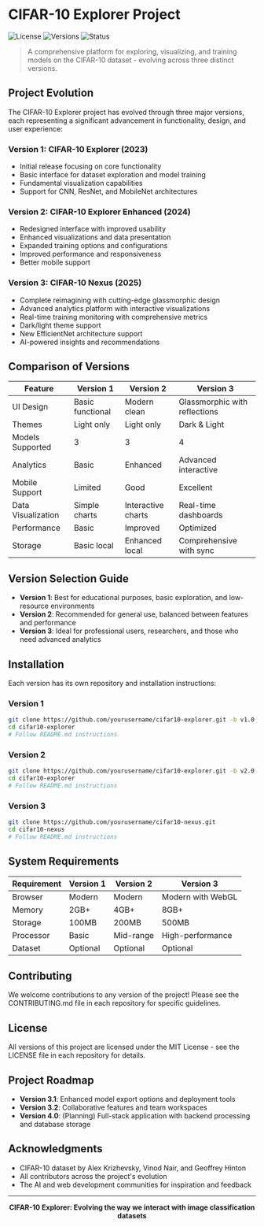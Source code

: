 # CIFAR-10 Explorer Project

![License](https://img.shields.io/badge/License-MIT-green.svg) ![Versions](https://img.shields.io/badge/Versions-3-blue.svg) ![Status](https://img.shields.io/badge/Status-Active-brightgreen.svg)

> A comprehensive platform for exploring, visualizing, and training models on the CIFAR-10 dataset - evolving across three distinct versions.

## Project Evolution

The CIFAR-10 Explorer project has evolved through three major versions, each representing a significant advancement in functionality, design, and user experience:

### Version 1: CIFAR-10 Explorer (2023)
- Initial release focusing on core functionality
- Basic interface for dataset exploration and model training
- Fundamental visualization capabilities
- Support for CNN, ResNet, and MobileNet architectures

### Version 2: CIFAR-10 Explorer Enhanced (2024)
- Redesigned interface with improved usability
- Enhanced visualizations and data presentation
- Expanded training options and configurations
- Improved performance and responsiveness
- Better mobile support

### Version 3: CIFAR-10 Nexus (2025)
- Complete reimagining with cutting-edge glassmorphic design
- Advanced analytics platform with interactive visualizations
- Real-time training monitoring with comprehensive metrics
- Dark/light theme support
- New EfficientNet architecture support
- AI-powered insights and recommendations

## Comparison of Versions

| Feature | Version 1 | Version 2 | Version 3 |
|---------|-----------|-----------|-----------|
| UI Design | Basic functional | Modern clean | Glassmorphic with reflections |
| Themes | Light only | Light only | Dark & Light |
| Models Supported | 3 | 3 | 4 |
| Analytics | Basic | Enhanced | Advanced interactive |
| Mobile Support | Limited | Good | Excellent |
| Data Visualization | Simple charts | Interactive charts | Real-time dashboards |
| Performance | Basic | Improved | Optimized |
| Storage | Basic local | Enhanced local | Comprehensive with sync |

## Version Selection Guide

- **Version 1**: Best for educational purposes, basic exploration, and low-resource environments
- **Version 2**: Recommended for general use, balanced between features and performance
- **Version 3**: Ideal for professional users, researchers, and those who need advanced analytics

## Installation

Each version has its own repository and installation instructions:

### Version 1
```bash
git clone https://github.com/yourusername/cifar10-explorer.git -b v1.0.0
cd cifar10-explorer
# Follow README.md instructions
```

### Version 2
```bash
git clone https://github.com/yourusername/cifar10-explorer.git -b v2.0.0
cd cifar10-explorer
# Follow README.md instructions
```

### Version 3
```bash
git clone https://github.com/yourusername/cifar10-nexus.git
cd cifar10-nexus
# Follow README.md instructions
```

## System Requirements

| Requirement | Version 1 | Version 2 | Version 3 |
|-------------|-----------|-----------|-----------|
| Browser | Modern | Modern | Modern with WebGL |
| Memory | 2GB+ | 4GB+ | 8GB+ |
| Storage | 100MB | 200MB | 500MB |
| Processor | Basic | Mid-range | High-performance |
| Dataset | Optional | Optional | Optional |

## Contributing

We welcome contributions to any version of the project! Please see the CONTRIBUTING.md file in each repository for specific guidelines.

## License

All versions of this project are licensed under the MIT License - see the LICENSE file in each repository for details.

## Project Roadmap

- **Version 3.1**: Enhanced model export options and deployment tools
- **Version 3.2**: Collaborative features and team workspaces
- **Version 4.0**: (Planning) Full-stack application with backend processing and database storage

## Acknowledgments

- CIFAR-10 dataset by Alex Krizhevsky, Vinod Nair, and Geoffrey Hinton
- All contributors across the project's evolution
- The AI and web development communities for inspiration and feedback

---

<p align="center">
  <b>CIFAR-10 Explorer: Evolving the way we interact with image classification datasets</b>
</p>
